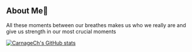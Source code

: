 ## About Me🌱
All these moments between our breathes makes us who we really are and give us strength in our most crucial moments

[![CarnageCh's GitHub stats](https://github-readme-stats.vercel.app/api?username=CarnageCh)](https://github.com/CarnageCh/github-readme-stats)
<!--
**CarnageCh/CarnageCh** is a ✨ _special_ ✨ repository because its `README.md` (this file) appears on your GitHub profile.

Here are some ideas to get you started:

- 🔭 I’m currently working on ...
- 🌱 I’m currently learning ...
- 👯 I’m looking to collaborate on ...
- 🤔 I’m looking for help with ...
- 💬 Ask me about ...
- 📫 How to reach me: ...
- 😄 Pronouns: ...
- ⚡ Fun fact: ...
-->
